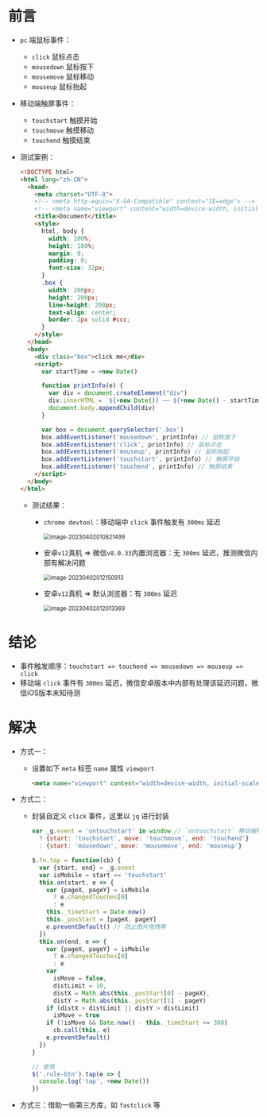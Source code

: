 # 前言

- `pc` 端鼠标事件：

  - `click` 鼠标点击
  - `mousedown` 鼠标按下
  - `mousemove` 鼠标移动
  - `mouseup` 鼠标抬起

- 移动端触屏事件：

  - `touchstart` 触摸开始
  - `touchmove` 触摸移动
  - `touchend` 触摸结束

- 测试案例：

  ```html
  <!DOCTYPE html>
  <html lang="zh-CN">
    <head>
      <meta charset="UTF-8">
      <!-- <meta http-equiv="X-UA-Compatible" content="IE=edge"> -->
      <!-- <meta name="viewport" content="width=device-width, initial-scale=1.0"> -->
      <title>Document</title>
      <style>
        html, body {
          width: 100%;
          height: 100%;
          margin: 0;
          padding: 0;
          font-size: 32px;
        }
        .box {
          width: 200px;
          height: 200px;
          line-height: 200px;
          text-align: center;
          border: 2px solid #ccc;
        }
      </style>
    </head>
    <body>
      <div class="box">click me</div>
      <script>
        var startTime = +new Date()
  
        function printInfo(e) {
          var div = document.createElement("div")
          div.innerHTML = `${+new Date()} —— ${+new Date() - startTime} —— ${e.type}`
          document.body.appendChild(div)
        }
  
        var box = document.querySelector('.box')
        box.addEventListener('mousedown', printInfo) // 鼠标按下
        box.addEventListener('click', printInfo) // 鼠标点击
        box.addEventListener('mouseup', printInfo) // 鼠标抬起
        box.addEventListener('touchstart', printInfo) // 触屏开始
        box.addEventListener('touchend', printInfo) // 触屏结束
      </script>
    </body>
  </html>
  ```

  - 测试结果：

    - `chrome devtool`：移动端中 `click` 事件触发有 `300ms` 延迟
    
      <img src="./assets/image-20230402010821499.png" alt="image-20230402010821499" style="zoom: 80%;" />

    - 安卓`v12`真机 => 微信`v8.0.33`内置浏览器：无 `300ms` 延迟，推测微信内部有解决问题

      <img src="./assets/image-20230402012150915.png" alt="image-20230402012150913" style="zoom:80%;" />

    - 安卓`v12`真机 => 默认浏览器：有 `300ms` 延迟

      <img src="./assets/image-20230402012013369.png" alt="image-20230402012013369" style="zoom:80%;" />



# 结论

- 事件触发顺序：`touchstart => touchend => mousedown => mouseup => click`
- 移动端 `click` 事件有 `300ms` 延迟，微信安卓版本中内部有处理该延迟问题，微信iOS版本未知待测



# 解决

- 方式一：

  - 设置如下 `meta` 标签 `name` 属性 `viewport` 

    ```html
    <meta name="viewport" content="width=device-width, initial-scale=1.0">
    ```

- 方式二：

  - 封装自定义 `click` 事件，这里以 `jq` 进行封装

    ```js
    var _g.event = 'ontouchstart' in window // `ontouchstart` 移动端特有属性
      ? {start: 'touchstart', move: 'touchmove', end: 'touchend'}
      : {start: 'mousedown', move: 'mousemove', end: 'mouseup'}
    
    $.fn.tap = function(cb) {
      var {start, end} = _g.event
      var isMobile = start == 'touchstart'
      this.on(start, e => {
        var {pageX, pageY} = isMobile 
          ? e.changedTouches[0]
          : e
        this._timeStart = Date.now()
        this._posStart = [pageX, pageY]
        e.preventDefault() // 防止图片拖拽等
      })
      this.on(end, e => {
        var {pageX, pageY} = isMobile 
          ? e.changedTouches[0]
          : e
        var 
          isMove = false, 
          distLimit = 10,
          distX = Math.abs(this._posStart[0] - pageX),
          distY = Math.abs(this._posStart[1] - pageY)
        if (distX > distLimit || distY > distLimit) 
          isMove = true
        if (!isMove && Date.now() - this._timeStart <= 300) 
          cb.call(this, e)
        e.preventDefault()
      })
    }
    
    // 使用
    $('.rule-btn').tap(e => {
      console.log('tap', +new Date())
    })
    ```

- 方式三：借助一些第三方库，如 `fastclick` 等

